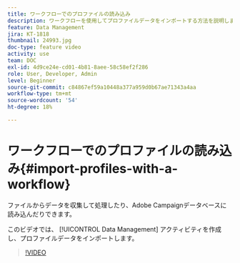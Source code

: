 ```yaml
---
title: ワークフローでのプロファイルの読み込み
description: ワークフローを使用してプロファイルデータをインポートする方法を説明します。
feature: Data Management
jira: KT-1818
thumbnail: 24993.jpg
doc-type: feature video
activity: use
team: DOC
exl-id: 4d9ce24e-cd01-4b81-8aee-58c58ef2f286
role: User, Developer, Admin
level: Beginner
source-git-commit: c84867ef59a10448a377a959d0b67ae71343a4aa
workflow-type: tm+mt
source-wordcount: '54'
ht-degree: 18%

---
```


# ワークフローでのプロファイルの読み込み{#import-profiles-with-a-workflow}

ファイルからデータを収集して処理したり、Adobe Campaignデータベースに読み込んだりできます。

このビデオでは、 [!UICONTROL Data Management] アクティビティを作成し、プロファイルデータをインポートします。

>[!VIDEO](https://video.tv.adobe.com/v/24993?quality=12&learn=on)

